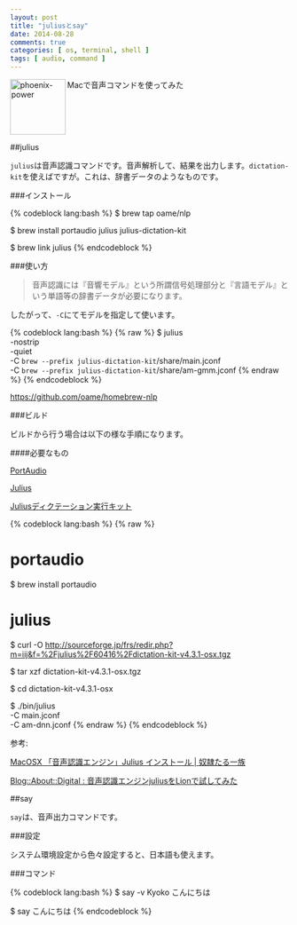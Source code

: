 ```yaml
---
layout: post
title: "juliusとsay"
date: 2014-08-28
comments: true
categories: [ os, terminal, shell ]
tags: [ audio, command ]
---
```

<img src="{{ root_url }}/images/more.png" alt="phoenix-power" align="left" width="100" height="100">Macで音声コマンドを使ってみた<!--more--><br clear="all">

##julius

`julius`は音声認識コマンドです。音声解析して、結果を出力します。`dictation-kit`を使えばですが。これは、辞書データのようなものです。



###インストール

{% codeblock lang:bash %}
$ brew tap oame/nlp

$ brew install portaudio julius julius-dictation-kit

$ brew link julius
{% endcodeblock %}

###使い方

> 音声認識には『音響モデル』という所謂信号処理部分と『言語モデル』という単語等の辞書データが必要になります。

したがって、`-C`にてモデルを指定して使います。

{% codeblock lang:bash %}
{% raw %}
$ julius \
  -nostrip \
  -quiet \
  -C `brew --prefix julius-dictation-kit`/share/main.jconf \
  -C `brew --prefix julius-dictation-kit`/share/am-gmm.jconf
{% endraw %}
{% endcodeblock %}

https://github.com/oame/homebrew-nlp

###ビルド

ビルドから行う場合は以下の様な手順になります。

####必要なもの

<a href="http://www.portaudio.com/" target="_blank">PortAudio</a>

<a href="http://sourceforge.jp/cvs/view/julius/julius4/" target="_blank">Julius</a>

<a href="http://julius.sourceforge.jp/index.php?q=dictation-kit.html" target="_blank">Juliusディクテーション実行キット</a>

{% codeblock lang:bash %}
{% raw %}
# portaudio
$ brew install portaudio

# julius
$ curl -O http://sourceforge.jp/frs/redir.php?m=iij&f=%2Fjulius%2F60416%2Fdictation-kit-v4.3.1-osx.tgz

$ tar xzf dictation-kit-v4.3.1-osx.tgz

$ cd dictation-kit-v4.3.1-osx

$ ./bin/julius \
  -C main.jconf \
  -C am-dnn.jconf
{% endraw %}
{% endcodeblock %}

参考:

<a href="http://nero.blog.com/2012/11/02/macosx-%E3%80%8C%E9%9F%B3%E5%A3%B0%E8%AA%8D%E8%AD%98%E3%82%A8%E3%83%B3%E3%82%B8%E3%83%B3%E3%80%8Djulius-%E3%82%A4%E3%83%B3%E3%82%B9%E3%83%88%E3%83%BC%E3%83%AB/" target="_blank">MacOSX 「音声認識エンジン」Julius インストール | 奴隷たる一族</a>

<a href="http://about-digital.ldblog.jp/archives/458338.html" target="_blank">Blog::About::Digital : 音声認識エンジンjuliusをLionで試してみた</a>


##say

`say`は、音声出力コマンドです。

###設定

システム環境設定から色々設定すると、日本語も使えます。



###コマンド

{% codeblock lang:bash %}
$ say -v Kyoko こんにちは

$ say こんにちは
{% endcodeblock %}

